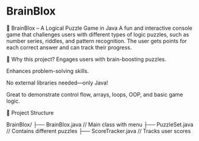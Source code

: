 # BrainBlox


🎲 BrainBlox – A Logical Puzzle Game in Java 
A fun and interactive console game that challenges users with different types of logic puzzles, such as number series, riddles, and pattern recognition. The user gets points for each correct answer and can track their progress.

🧠 Why this project?
Engages users with brain-boosting puzzles.

Enhances problem-solving skills.

No external libraries needed—only Java!

Great to demonstrate control flow, arrays, loops, OOP, and basic game logic.

📂 Project Structure

BrainBlox/
├── BrainBlox.java              // Main class with menu
├── PuzzleSet.java              // Contains different puzzles
├── ScoreTracker.java           // Tracks user scores
